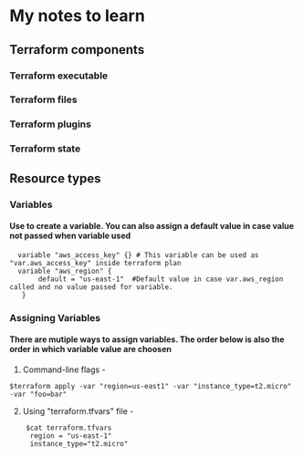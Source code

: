 # My notes to learn
## Terraform components
### Terraform executable
### Terraform files
### Terraform plugins
### Terraform state

## Resource types 
### Variables
#### Use to create a variable. You can also assign a default value in case value not passed when variable used
 
 ``` 
   variable "aws_access_key" {} # This variable can be used as "var.aws_access_key" inside terraform plan
   variable "aws_region" {
        default = "us-east-1"  #Default value in case var.aws_region called and no value passed for variable.
    }
 ```
 ### Assigning Variables 
 #### There are mutiple ways to assign variables. The order below is also the order in which variable value are choosen
   
  1. Command-line flags - 
  
  ```
  $terraform apply -var "region=us-east1" -var "instance_type=t2.micro" -var "foo=bar"
  
  ```
  2. Using "terraform.tfvars" file - 
   
   ```
       $cat terraform.tfvars
        region = "us-east-1"
        instance_type="t2.micro"
        
   ```
 
